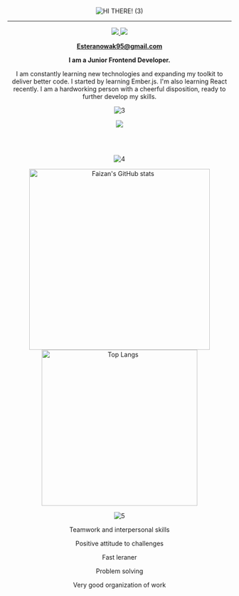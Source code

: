 <div align="center">

![HI THERE! (3)](https://user-images.githubusercontent.com/99197755/226105573-7f277da0-6f92-45e1-b34f-e330f20fc480.png)



---

<!--Header: end-->

<!--Social Links Badges: start-->

<a href="https://github.com/Esia95">
  <img src="https://img.shields.io/badge/GitHub-181717.svg?style=for-the-badge&logo=GitHub&logoColor=white">
</a>
<a href="https://www.linkedin.com/in/estera-nowak-016aa123a/">
  <img src="https://img.shields.io/badge/LinkedIn-0A66C2.svg?style=for-the-badge&logo=LinkedIn&logoColor=white">
</a>

 
  <b>Esteranowak95@gmail.com</b>
  
  **I am a Junior Frontend Developer.**

<p>I am constantly learning new technologies and expanding my toolkit to deliver better code. I started by learning Ember.js. I'm also learning React recently. I am a hardworking person with a cheerful disposition, ready to further develop my skills.</p>

<!--About me: end-->

<!--Tech stack: start-->

![3](https://user-images.githubusercontent.com/99197755/226105631-588adb81-74b0-4d3a-a936-b86e84f61a7d.png)


<img src="https://skillicons.dev/icons?i=html,js,css,sass,typescript,ember,react,next,git,github&perline=5" />

  
  
<!--Tech stack: end-->
  
<br></br>


<!--Statistics: start-->
  
 
![4](https://user-images.githubusercontent.com/99197755/226105667-9165ac65-d840-46d5-bbc2-dc21601f7fe6.png)


  <img alt="Faizan's GitHub stats" width="406" src="https://github-readme-stats.vercel.app/api?username=Esia95&custom_title=Github+Stats&bg_color=00000000&hide_border=true&show_icons=true&text_color=667799&title_color=388286&icon_color=388286">
  
  <img alt="Top Langs" width="350" src="https://github-readme-stats.vercel.app/api/top-langs/?username=Esia95&layout=compact&hide_border=true&bg_color=00000000&text_color=667799&custom_title=Top+Languages&title_color=388286">

<!--Statistics: end-->

<!--More Details: start-->

![5](https://user-images.githubusercontent.com/99197755/226105920-65407fce-a19d-44fc-97fb-d38565c80b17.png)
<div color="#627293">
 <p>Teamwork and interpersonal skills</p>
 <p>Positive attitude to challenges</p>
 <p>Fast leraner</p>
 <p>Problem solving</p>
 <p>Very good organization of work</p>
  </div>

</div>




